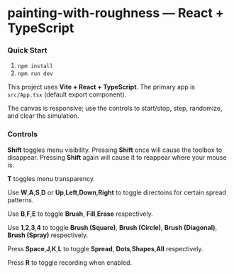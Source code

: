 # painting-with-roughness — React + TypeScript

### Quick Start

1. `npm install`  
2. `npm run dev`

This project uses **Vite + React + TypeScript**. The primary app is `src/App.tsx` (default export component).  

The canvas is responsive; use the controls to start/stop, step, randomize, and clear the simulation.

### Controls

**Shift** toggles menu visibility. Pressing **Shift** once will cause the toolbox to disappear. Pressing **Shift** again will cause it to reappear where your mouse is.

**T** toggles menu transparency.

Use **W**,**A**,**S**,**D** or **Up**,**Left**,**Down**,**Right** to toggle directoins for certain spread patterns.

Use **B**,**F**,**E** to toggle **Brush**, **Fill**,**Erase** respectively.

Use **1**,**2**,**3**,**4** to toggle **Brush (Square)**, **Brush (Circle)**, **Brush (Diagonal)**, **Brush (Spray)** respectively.

Press **Space**,**J**,**K**,**L** to toggle **Spread**, **Dots**,**Shapes**,**All** respectively.

Press **R** to toggle recording when enabled.
